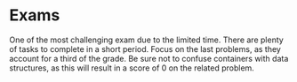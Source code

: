 # Exams

One of the most challenging exam due to the limited time. There are plenty of tasks to complete in a short period. Focus on the last problems, as they account for a third of the grade. Be sure not to confuse containers with data structures, as this will result in a score of 0 on the related problem.
